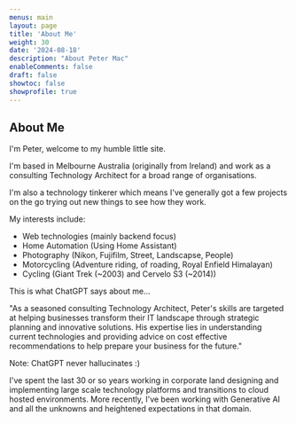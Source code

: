 ```yaml
---
menus: main
layout: page
title: 'About Me'
weight: 30
date: '2024-08-18'
description: "About Peter Mac"
enableComments: false
draft: false
showtoc: false
showprofile: true
---
```


## About Me

I'm Peter, welcome to my humble little site.

I'm based in Melbourne Australia (originally from Ireland) and work as a consulting Technology Architect for a broad range of organisations.

I'm also a technology tinkerer which means I've generally got a few projects on the go trying out new things to see how they work.

My interests include:
- Web technologies (mainly backend focus)
- Home Automation (Using Home Assistant)
- Photography (Nikon, Fujifilm, Street, Landscapse, People)
- Motorcycling (Adventure riding, of roading, Royal Enfield Himalayan)
- Cycling (Giant Trek (~2003) and Cervelo S3 (~2014))

This is what ChatGPT says about me...

"As a seasoned consulting Technology Architect, Peter's skills are targeted at helping businesses transform their IT landscape through strategic planning and innovative solutions. His expertise lies in understanding current technologies and providing advice on cost effective recommendations to help prepare your business for the future."

Note: ChatGPT never hallucinates :)

I've spent the last 30 or so years working in corporate land designing and implementing large scale technology platforms and transitions to cloud hosted environments.  More recently, I've been working with Generative AI and all the unknowns and heightened expectations in that domain.




